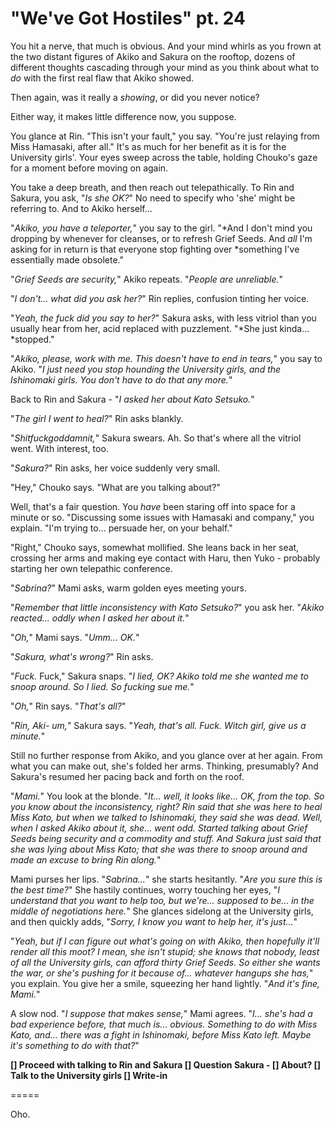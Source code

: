 # "We've Got Hostiles" pt. 24

You hit a nerve, that much is obvious. And your mind whirls as you frown at the two distant figures of Akiko and Sakura on the rooftop, dozens of different thoughts cascading through your mind as you think about what to *do* with the first real flaw that Akiko showed.

Then again, was it really a *showing*, or did you never notice?

Either way, it makes little difference now, you suppose.

You glance at Rin. "This isn't your fault," you say. "You're just relaying from Miss Hamasaki, after all." It's as much for her benefit as it is for the University girls'. Your eyes sweep across the table, holding Chouko's gaze for a moment before moving on again.

You take a deep breath, and then reach out telepathically. To Rin and Sakura, you ask, "*Is she OK?*" No need to specify who 'she' might be referring to. And to Akiko herself...

"*Akiko, you have a teleporter,*" you say to the girl. "\*And I don't mind you dropping by whenever for cleanses, or to refresh Grief Seeds. And *all* I'm asking for in return is that everyone stop fighting over \*something I've essentially made obsolete."

"*Grief Seeds are security,*" Akiko repeats. "*People are unreliable.*"

"*I don't... what did you *ask* her?*" Rin replies, confusion tinting her voice.

"*Yeah, the fuck did you say to her?*" Sakura asks, with less vitriol than you usually hear from her, acid replaced with puzzlement. "\*She just kinda... \*stopped."

"*Akiko, please, *work with me*. This doesn't have to end in tears,*" you say to Akiko. "*I just need you stop hounding the University girls, and the Ishinomaki girls. You don't have to do that any more.*"

Back to Rin and Sakura - "*I asked her about Kato Setsuko.*"

"*The girl I went to heal?*" Rin asks blankly.

"*Shitfuckgoddamnit,*" Sakura swears. Ah. So that's where all the vitriol went. With interest, too.

"*Sakura?*" Rin asks, her voice suddenly very small.

"Hey," Chouko says. "What are you talking about?"

Well, that's a fair question. You *have* been staring off into space for a minute or so. "Discussing some issues with Hamasaki and company," you explain. "I'm trying to... persuade her, on your behalf."

"Right," Chouko says, somewhat mollified. She leans back in her seat, crossing her arms and making eye contact with Haru, then Yuko - probably starting her own telepathic conference.

"*Sabrina?*" Mami asks, warm golden eyes meeting yours.

"*Remember that little inconsistency with Kato Setsuko?*" you ask her. "*Akiko reacted... oddly when I asked her about it.*"

"*Oh,*" Mami says. "*Umm... OK.*"

"*Sakura, what's wrong?*" Rin asks.

"*Fuck.* Fuck," Sakura snaps. "*I lied, OK? Akiko told me she wanted me to snoop around. So I lied. So fucking sue me.*"

"*Oh,*" Rin says. "*That's all?*"

"*Rin, Aki- um,*" Sakura says. "*Yeah, that's all. Fuck. Witch girl, give us a minute.*"

Still no further response from Akiko, and you glance over at her again. From what you can make out, she's folded her arms. Thinking, presumably? And Sakura's resumed her pacing back and forth on the roof.

"*Mami.*" You look at the blonde. "*It... well, it looks like... OK, from the top. So you know about the inconsistency, right? Rin said that she was here to heal Miss Kato, but when we talked to Ishinomaki, they said she was dead. Well, when I asked Akiko about it, she... went odd. Started talking about Grief Seeds being security and a commodity and stuff. And Sakura just said that she was lying about Miss Kato; that she was there to snoop around and made an excuse to bring Rin along.*"

Mami purses her lips. "*Sabrina...*" she starts hesitantly. "*Are you sure this is the best time?*" She hastily continues, worry touching her eyes, "*I understand that you want to help too, but we're... supposed to be... in the middle of negotiations here.*" She glances sidelong at the University girls, and then quickly adds, "*Sorry, I know you want to help her, it's just...*"

"*Yeah, but if I can figure out what's going on with Akiko, then hopefully it'll render all this moot? I mean, she isn't stupid; she knows that *nobody*, least of all the University girls, can afford thirty Grief Seeds. So either she wants the war, or she's pushing for it because of... whatever hangups she has,*" you explain. You give her a smile, squeezing her hand lightly. "*And it's *fine*, Mami.*"

A slow nod. "*I suppose that makes sense,*" Mami agrees. "*I... she's had a bad experience before, that much is... obvious. Something to do with Miss Kato, and... there was a fight in Ishinomaki, before Miss Kato left. Maybe it's something to do with that?*"

**\[] Proceed with talking to Rin and Sakura
\[] Question Sakura
\- \[] About?
\[] Talk to the University girls
\[] Write-in**

\=====​

Oho.
